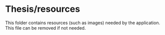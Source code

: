 # Thesis/resources

This folder contains resources (such as images) needed by the application. This file can
be removed if not needed.
